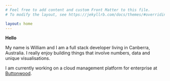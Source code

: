 ```yaml
---
# Feel free to add content and custom Front Matter to this file.
# To modify the layout, see https://jekyllrb.com/docs/themes/#overriding-theme-defaults

layout: home
---
```


**Hello**

My name is William and I am a full stack developer living in Canberra, Australia. I really enjoy building things that involve numbers, data and unique visualisations.

I am currently working on a cloud management platform for enterprise at [Buttonwood](https://www.buttonwood.com.au).


